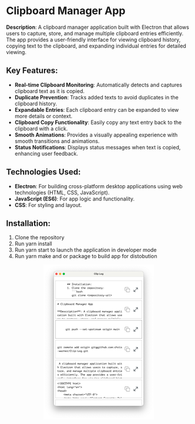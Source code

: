 # Clipboard Manager App

**Description**: A clipboard manager application built with Electron that allows users to capture, store, and manage multiple clipboard entries efficiently. The app provides a user-friendly interface for viewing clipboard history, copying text to the clipboard, and expanding individual entries for detailed viewing.

## Key Features:
- **Real-time Clipboard Monitoring**: Automatically detects and captures clipboard text as it is copied.
- **Duplicate Prevention**: Tracks added texts to avoid duplicates in the clipboard history.
- **Expandable Entries**: Each clipboard entry can be expanded to view more details or context.
- **Clipboard Copy Functionality**: Easily copy any text entry back to the clipboard with a click.
- **Smooth Animations**: Provides a visually appealing experience with smooth transitions and animations.
- **Status Notifications**: Displays status messages when text is copied, enhancing user feedback.

## Technologies Used:
- **Electron**: For building cross-platform desktop applications using web technologies (HTML, CSS, JavaScript).
- **JavaScript (ES6)**: For app logic and functionality.
- **CSS**: For styling and layout.

## Installation:
1. Clone the repository
2. Run yarn install
3. Run yarn start to launch the application in developer mode
4. Run yarn make and or package to build app for distobution

<div align="center">
    <img src="./preview.png" alt="Clipboard Manager App" width="300"/>
</div>